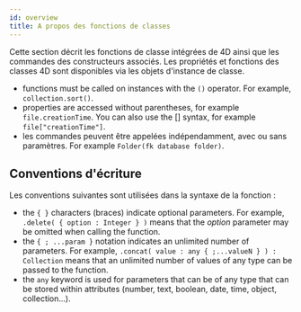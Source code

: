 ```yaml
---
id: overview
title: A propos des fonctions de classes
---
```


Cette section décrit les fonctions de classe intégrées de 4D ainsi que les commandes des constructeurs associés. Les propriétés et fonctions des classes 4D sont disponibles via les objets d'instance de classe.

- functions must be called on instances with the `()` operator. For example, `collection.sort()`.
- properties are accessed without parentheses, for example `file.creationTime`. You can also use the [] syntax, for example `file["creationTime"]`.
- les commandes peuvent être appelées indépendamment, avec ou sans paramètres. For example `Folder(fk database folder)`.

## Conventions d'écriture

Les conventions suivantes sont utilisées dans la syntaxe de la fonction :

- the `{ }` characters (braces) indicate optional parameters. For example, `.delete( { option : Integer } )` means that the _option_ parameter may be omitted when calling the function.
- the `{ ; ...param }` notation indicates an unlimited number of parameters. For example, `.concat( value : any { ;...valueN } ) : Collection` means that an unlimited number of values of any type can be passed to the function.
- the `any` keyword is used for parameters that can be of any type that can be stored within attributes (number, text, boolean, date, time, object, collection...).
